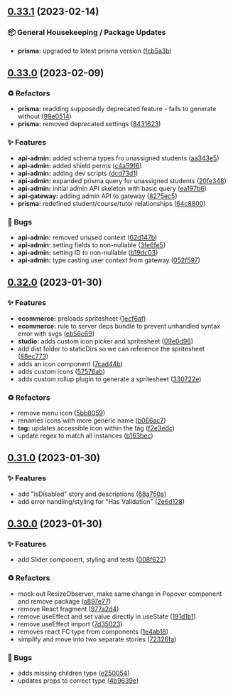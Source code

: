## [0.33.1](https://github.com/Open-Study-College/osc/compare/v0.33.0...v0.33.1) (2023-02-14)


### 📦 General Housekeeping / Package Updates

* **prisma:** upgraded to latest prisma version ([fcb5a3b](https://github.com/Open-Study-College/osc/commit/fcb5a3bca9e82801fa362b8190a1e66e0d7c594e))

## [0.33.0](https://github.com/Open-Study-College/osc/compare/v0.32.0...v0.33.0) (2023-02-09)


### ♻️ Refactors

* **prisma:** readding supposedly deprecated feature - fails to generate without ([99e0514](https://github.com/Open-Study-College/osc/commit/99e0514e0e063d3a1195483c9e010edf560eaec5))
* **prisma:** removed deprecated settings ([8431623](https://github.com/Open-Study-College/osc/commit/8431623aecb17d3cf503387492e8511007343031))


### ✨ Features

* **api-admin:** added schema types fro unassigned students ([aa343e5](https://github.com/Open-Study-College/osc/commit/aa343e5ec6cfbdef7aa0c75ec78924cda85e0007))
* **api-admin:** added shield perms ([c4a59f6](https://github.com/Open-Study-College/osc/commit/c4a59f6acf449973bb55cd3db93827cba750e72b))
* **api-admin:** adding dev scripts ([dcd73d1](https://github.com/Open-Study-College/osc/commit/dcd73d18825f6a1ad477d499bc24e53fabc80d4c))
* **api-admin:** expanded prisma query for unassigned students ([20fe348](https://github.com/Open-Study-College/osc/commit/20fe3489fd00e53efba9e2ba7e38df5616535ee7))
* **api-admin:** initial admin API skeleton with basic query ([ea197b6](https://github.com/Open-Study-College/osc/commit/ea197b6d7e457d9a32fa1d01933c3aa9464dc5df))
* **api-gateway:** adding admin API to gateway ([8275ec5](https://github.com/Open-Study-College/osc/commit/8275ec57b58f810eced1aef2a9d26ab977449b2b))
* **prisma:** redefined student/course/tutor relationships ([64c8800](https://github.com/Open-Study-College/osc/commit/64c88002f1924beb8ec71c290d93df1e1e8ba83b))


### 🐛 Bugs

* **api-admin:** removed unused context ([62d147b](https://github.com/Open-Study-College/osc/commit/62d147b95356fdbed7619f0ce5d991b2044ff149))
* **api-admin:** setting fields to non-nullable ([3fe6fe5](https://github.com/Open-Study-College/osc/commit/3fe6fe5a3172a8c7d562a208b04215736b1ab93a))
* **api-admin:** setting ID to non-nullable ([b19dc03](https://github.com/Open-Study-College/osc/commit/b19dc03e72590e1cee27a880077bbcf751e991dd))
* **api-admin:** type casting user context from gateway ([052f597](https://github.com/Open-Study-College/osc/commit/052f59735532b9ac8e521bc8094858514fc222ed))

## [0.32.0](https://github.com/Open-Study-College/osc/compare/v0.31.0...v0.32.0) (2023-01-30)


### ✨ Features

* **ecommerce:** preloads spritesheet ([1ecf6af](https://github.com/Open-Study-College/osc/commit/1ecf6af565ce6479d0d9901ca1b1eb7655e2b00f))
* **ecommerce:** rule to server deps bundle to prevent unhandled syntax error with svgs ([eb56c69](https://github.com/Open-Study-College/osc/commit/eb56c693c9ad111c3d453abb30189f72e3bbb7bf))
* **studio:** adds custom icon picker and spritesheet ([09e0d96](https://github.com/Open-Study-College/osc/commit/09e0d966e8a7a601a1e3d3dc94e0959897d19297))
* add dist folder to staticDirs so we can reference the spritesheet ([88ec773](https://github.com/Open-Study-College/osc/commit/88ec77339ffd98a1234594e6e3ef74dd00168146))
* adds an icon component ([7cad44b](https://github.com/Open-Study-College/osc/commit/7cad44b706b67d7471d9e887383be698b16f7a46))
* adds custom icons ([57576ab](https://github.com/Open-Study-College/osc/commit/57576ab8e7839716f139bfe2df233a044dbb63a8))
* adds custom rollup plugin to generate a spritesheet ([330722e](https://github.com/Open-Study-College/osc/commit/330722e39924e4491ce40f602561776597eac836))


### ♻️ Refactors

* remove menu icon ([5bb8059](https://github.com/Open-Study-College/osc/commit/5bb805900ffdba29d36391a9be2e1aae60943232))
* renames icons with more generic name ([b066ac7](https://github.com/Open-Study-College/osc/commit/b066ac7af867104cb51ffba1f1063285d7bbba47))
* **tag:** updates accessible icon within the tag ([f2e3edc](https://github.com/Open-Study-College/osc/commit/f2e3edc7531870efde3be1a7a9d0dee28e6e7b5d))
* update regex to match all instances ([b163bec](https://github.com/Open-Study-College/osc/commit/b163bec45d4d3718c96494a05888450a6f5384ab))

## [0.31.0](https://github.com/Open-Study-College/osc/compare/v0.30.0...v0.31.0) (2023-01-30)


### ✨ Features

* add "isDisabled" story and descriptions ([68a750a](https://github.com/Open-Study-College/osc/commit/68a750a1226cc9c69bc892708bfe84c5ecd333cc))
* add error handling/styling for "Has Validation" ([2e6d128](https://github.com/Open-Study-College/osc/commit/2e6d128e05f4e5d46191af9f3a199fa3fb56f879))

## [0.30.0](https://github.com/Open-Study-College/osc/compare/v0.29.1...v0.30.0) (2023-01-30)


### ✨ Features

* add Slider component, styling and tests ([008f622](https://github.com/Open-Study-College/osc/commit/008f62250e9c8dcd5a1b1b170771cd93110f0e1b))


### ♻️ Refactors

* mock out ResizeObserver, make same change in Popover component and remove package ([a897e77](https://github.com/Open-Study-College/osc/commit/a897e776b3e1234a11f6538b89392cfc1e19df40))
* remove React fragment ([977a2d4](https://github.com/Open-Study-College/osc/commit/977a2d4347b8d427ba21dea4f97c2910eaa6b40a))
* remove useEffect and set value directly in useState ([191d1b1](https://github.com/Open-Study-College/osc/commit/191d1b1c4c459a3dcc109f66cc1ee84288b8d38c))
* remove useEffect import ([7d35023](https://github.com/Open-Study-College/osc/commit/7d3502391a8c87af2c53d5d724e74ebac1f27e0e))
* removes react FC type from components ([1e4ab18](https://github.com/Open-Study-College/osc/commit/1e4ab18475520761d836eddcd9b2c01a1a731b41))
* simplify and move into two separate stories ([72326fa](https://github.com/Open-Study-College/osc/commit/72326fa16f9f6af1305730b5f4c939e75f73535d))


### 🐛 Bugs

* adds missing children type ([e250054](https://github.com/Open-Study-College/osc/commit/e25005467abdbf6429239b81a586e52a03a3bd36))
* updates props to correct type ([4b9639e](https://github.com/Open-Study-College/osc/commit/4b9639efbdfc9d369bd113d04feb4aa3c591d239))

